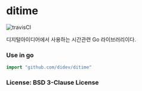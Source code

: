 # ditime

![travisCI](https://secure.travis-ci.org/didev/ditime.png)

디지털아이디어에서 사용하는 시간관련 Go 라이브러리이다.

### Use in go

```go
import "github.com/didev/ditime"
```

### License: BSD 3-Clause License